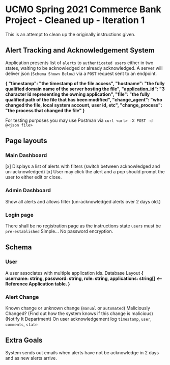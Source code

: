 # UCMO Spring 2021 Commerce Bank Project - Cleaned up - Iteration 1

This is an attempt to clean up the originally instructions given.

## Alert Tracking and Acknowledgement System

Application presents list of `alerts` to `authenticated users` either in two states, waiting to be acknowledged or already acknowledged.
A server will deliver json (`Schema Shown Below`) via a `POST` request sent to an endpoint.

**{
"timestamp": "the timestamp of the file access",
"hostname": "the fully qualified domain name of the server hosting the file",
"application_id": "3 character id representing the owning application",
"file": "the fully qualified path of the file that has been modified",
"change_agent": "who changed the file, local system account, user id, etc",
"change_process": "the process that changed the file"
}**

For testing purposes you may use Postman via `curl <url> -X POST -d @<json file>`

## Page layouts

### Main Dashboard

[x] Displays a list of alerts with filters (switch between acknowledged and un-acknowledged)
[x] User may click the alert and a pop should prompt the user to either edit or close.

### Admin Dashboard

Show all alerts and allows filter (un-acknowledged alerts over 2 days old.)

### Login page

There shall be no registration page as the instructions state `users` must be `pre-established`
Simple... No password encryption.

## Schema

### User

A user associates with multiple application ids.
Database Layout
**{
username: string,
password: string,
role: string,
applications: string[] <-- Reference Application table.
}**

### Alert Change

Known change or unknown change (`manual` or `automated`)
Maliciously Changed? (Find out how the system knows if this change is malicious)(Notify It Department)
On user acknowledgement log `timestamp`, `user`, `comments`, `state`

## Extra Goals

System sends out emails when alerts have not be acknowledge in 2 days and as new alerts arrive.
